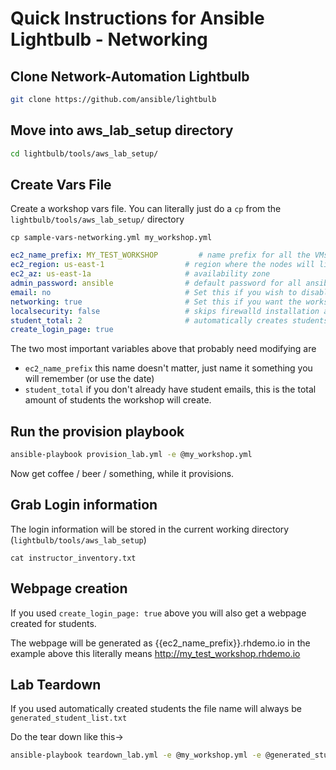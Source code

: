 # Quick Instructions for Ansible Lightbulb - Networking

## Clone Network-Automation Lightbulb

```bash
git clone https://github.com/ansible/lightbulb
```

## Move into aws_lab_setup directory

```bash
cd lightbulb/tools/aws_lab_setup/
```

## Create Vars File
Create a workshop vars file.  You can literally just do a `cp` from the `lightbulb/tools/aws_lab_setup/` directory
```
cp sample-vars-networking.yml my_workshop.yml
```

```yml
ec2_name_prefix: MY_TEST_WORKSHOP         # name prefix for all the VMs
ec2_region: us-east-1                  # region where the nodes will live
ec2_az: us-east-1a                     # availability zone
admin_password: ansible                # default password for all ansible nodes
email: no                              # Set this if you wish to disable email
networking: true                       # Set this if you want the workshop in networking mode
localsecurity: false                   # skips firewalld installation and SE Linux when false
student_total: 2                       # automatically creates students if you don't define a user.yml
create_login_page: true
```
The two most important variables above that probably need modifying are
- `ec2_name_prefix` this name doesn't matter, just name it something you will remember (or use the date)
- `student_total` if you don't already have student emails, this is the total amount of students the workshop will create.  

## Run the provision playbook

```bash
ansible-playbook provision_lab.yml -e @my_workshop.yml
```

Now get coffee / beer / something, while it provisions.

## Grab Login information

The login information will be stored in the current working directory (`lightbulb/tools/aws_lab_setup`)

```
cat instructor_inventory.txt
```

## Webpage creation

If you used `create_login_page: true` above you will also get a webpage created for students.

The webpage will be generated as {{ec2_name_prefix}}.rhdemo.io
in the example above this literally means http://my_test_workshop.rhdemo.io

## Lab Teardown
If you used automatically created students the file name will always be `generated_student_list.txt`

Do the tear down like this->

```bash
ansible-playbook teardown_lab.yml -e @my_workshop.yml -e @generated_student_list.txt
```
